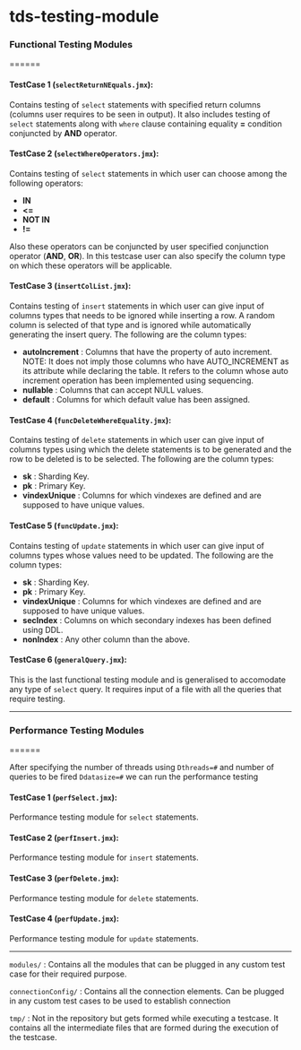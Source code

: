 # tds-testing-module
### Functional Testing Modules
======
#### TestCase 1 (`selectReturnNEquals.jmx`):
Contains testing of `select` statements with specified return columns (columns user requires to be seen in output). It also includes testing of `select` statements along with `where` clause containing equality **=** condition conjuncted by **AND** operator. 

#### TestCase 2 (`selectWhereOperators.jmx`): 
Contains testing of `select` statements in which user can choose among the following operators: 
  * **IN**
  * **<=**
  * **NOT IN**
  * **!=**
  
  Also these operators can be conjuncted by user specified conjunction operator (**AND**, **OR**). In this testcase user can also specify the column type on which these operators will be applicable.    

#### TestCase 3 (`insertColList.jmx`): 
Contains testing of `insert` statements in which user can give input of columns types that needs to be ignored while inserting a row. A random column is selected of that type and is ignored while automatically generating the insert query. The following are the column types: 
  * **autoIncrement** : Columns that have the property of auto increment. 
  NOTE: It does not imply those columns who have AUTO_INCREMENT as its attribute while declaring the table. It refers to the column whose auto increment operation has been implemented using sequencing.
  * **nullable** : Columns that can accept NULL values. 
  * **default** : Columns for which default value has been assigned. 

#### TestCase 4 (`funcDeleteWhereEquality.jmx`): 
Contains testing of `delete` statements in which user can give input of columns types using which the delete statements is to be generated and the row to be deleted is to be selected. The following are the column types: 
  * **sk** : Sharding Key. 
  * **pk** : Primary Key. 
  * **vindexUnique** : Columns for which vindexes are defined and are supposed to have unique values. 

#### TestCase 5 (`funcUpdate.jmx`): 
Contains testing of `update` statements in which user can give input of columns types whose values need to be updated. The following are the column types: 
  * **sk** : Sharding Key. 
  * **pk** : Primary Key. 
  * **vindexUnique** : Columns for which vindexes are defined and are supposed to have unique values. 
  * **secIndex** : Columns on which secondary indexes has been defined using DDL. 
  * **nonIndex** : Any other column than the above.

#### TestCase 6 (`generalQuery.jmx`): 
This is the last functional testing module and is generalised to accomodate any type of `select` query. It requires input of a file with all the queries that require testing.

***

### Performance Testing Modules
======

After specifying the number of threads using `Dthreads=#` and number of queries to be fired `Ddatasize=#` we can run the performance testing

#### TestCase 1 (`perfSelect.jmx`):
Performance testing module for `select` statements.

#### TestCase 2 (`perfInsert.jmx`):
Performance testing module for `insert` statements.

#### TestCase 3 (`perfDelete.jmx`):
Performance testing module for `delete` statements.

#### TestCase 4 (`perfUpdate.jmx`):
Performance testing module for `update` statements.

***

`modules/` : Contains all the modules that can be plugged in any custom test case for their required purpose. 

`connectionConfig/` : Contains all the connection elements. Can be plugged in any custom test cases to be used to establish connection

`tmp/` : Not in the repository but gets formed while executing a testcase. It contains all the intermediate files that are formed during the execution of the testcase.